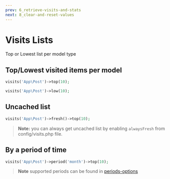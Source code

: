 ```yaml
---
prev: 6_retrieve-visits-and-stats
next: 8_clear-and-reset-values
---
```


# Visits Lists
Top or Lowest list per model type

## Top/Lowest visited items per model
```php
visits('App\Post')->top(10);
```
```php
visits('App\Post')->low(10);
```

## Uncached list
```php
visits('App\Post')->fresh()->top(10);
```
> **Note:** you can always get uncached list by enabling `alwaysFresh` from config/visits.php file.

## By a period of time
```php
visits('App\Post')->period('month')->top(10);
```
> **Note** supported periods can be found in [periods-options](8_clear-and-reset-values.html#periods-options)
